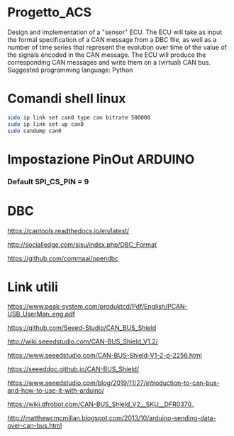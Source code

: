 # Progetto_ACS
Design and implementation of a "sensor" ECU. The ECU will take as input the formal specification of a CAN message from a DBC file, as well as a number of time series that represent the evolution over time of the value of the signals encoded in the CAN message. The ECU will produce the corresponding CAN messages and write them on a (virtual) CAN bus. Suggested programming language: Python

# Comandi shell linux
```bash
sudo ip link set can0 type can bitrate 500000
sudo ip link set up can0
sudo candump can0
```

# Impostazione PinOut ARDUINO
### Default SPI_CS_PIN = 9 

# DBC
https://cantools.readthedocs.io/en/latest/

http://socialledge.com/sjsu/index.php/DBC_Format

https://github.com/commaai/opendbc

# Link utili
https://www.peak-system.com/produktcd/Pdf/English/PCAN-USB_UserMan_eng.pdf

https://github.com/Seeed-Studio/CAN_BUS_Shield

http://wiki.seeedstudio.com/CAN-BUS_Shield_V1.2/

https://www.seeedstudio.com/CAN-BUS-Shield-V1-2-p-2256.html

https://seeeddoc.github.io/CAN-BUS_Shield/

https://www.seeedstudio.com/blog/2019/11/27/introduction-to-can-bus-and-how-to-use-it-with-arduino/

https://wiki.dfrobot.com/CAN-BUS_Shield_V2__SKU__DFR0370_

http://matthewcmcmillan.blogspot.com/2013/10/arduino-sending-data-over-can-bus.html


